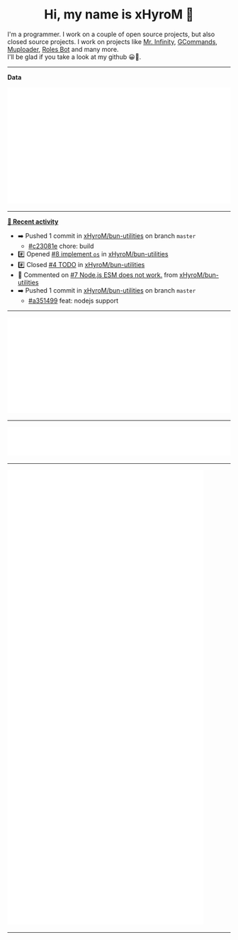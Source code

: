 <p align="center">
    <!-- <img src="https://avatars.githubusercontent.com/u/56601352" width="192" alt="hyro's pfp" /> -->
    <h1 align="center">Hi, my name is xHyroM 👋</h1>
</p>

I'm a programmer. I work on a couple of open source projects, but also closed source projects. I work on projects like [Mr. Infinity](https://discord.com/oauth2/authorize?client_id=720321585625694239&scope=bot%20applications.commands&permissions=8&redirect_uri=https://blobs.gq/imanager&prompt=consent&response_type=code), [GCommands](https://github.com/Garlic-Team/GCommands), [Muploader](https://github.com/xHyroM/Muploader), [Roles Bot](https://github.com/xHyroM/roles-bot) and many more.  
I'll be glad if you take a look at my github 😀👀.

___
**Data**

<img src="https://github.com/xHyroM/xHyroM/blob/master/.cache/base.svg">

___

**[📰 Recent activity](https://github.com/xHyroM)**
* ➡️ Pushed 1 commit in [xHyroM/bun-utilities](https://github.com/xHyroM/bun-utilities) on branch `master`
  * [#c23081e](https://github.com/xHyroM/bun-utilities/commit/c23081e) chore: build
* #️⃣ Opened [#8 implement `os`](https://github.com/xHyroM/bun-utilities/issues/8) in [xHyroM/bun-utilities](https://github.com/xHyroM/bun-utilities)
* #️⃣ Closed [#4 TODO](https://github.com/xHyroM/bun-utilities/issues/4) in [xHyroM/bun-utilities](https://github.com/xHyroM/bun-utilities)
* 💬 Commented on [#7 Node.js ESM does not work.](https://github.com/xHyroM/bun-utilities/issues/7) from [xHyroM/bun-utilities](https://github.com/xHyroM/bun-utilities)
* ➡️ Pushed 1 commit in [xHyroM/bun-utilities](https://github.com/xHyroM/bun-utilities) on branch `master`
  * [#a351499](https://github.com/xHyroM/bun-utilities/commit/a351499) feat: nodejs support


___

<img src="https://github.com/xHyroM/xHyroM/blob/master/.cache/isocalendar.svg">

___

<img src="https://github.com/xHyroM/xHyroM/blob/master/.cache/languages.svg">

___

<img src="https://github.com/xHyroM/xHyroM/blob/master/.cache/achievements.svg">

___
